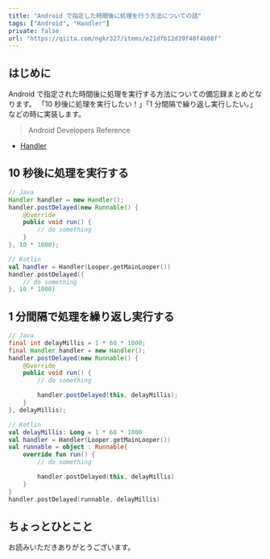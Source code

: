 ```yaml
---
title: "Android で指定した時間後に処理を行う方法についての話"
tags: ["Android", "Handler"]
private: false
url: "https://qiita.com/ngkr327/items/e21dfb12d39f48f4b08f"
---
```


## はじめに

Android で指定された時間後に処理を実行する方法についての備忘録まとめとなります。
「10 秒後に処理を実行したい！」「1 分間隔で繰り返し実行したい。」などの時に実装します。

> Android Developers Reference

- [Handler](https://developer.android.com/reference/android/os/Handler)

## 10 秒後に処理を実行する

```Java
// Java
Handler handler = new Handler();
handler.postDelayed(new Runnable() {
    @Override
    public void run() {
        // do something
    }
}, 10 * 1000);
```

```Kotlin
// Kotlin
val handler = Handler(Looper.getMainLooper())
handler.postDelayed({
    // do something
}, 10 * 1000)
```

## 1 分間隔で処理を繰り返し実行する

```Java
// Java
final int delayMillis = 1 * 60 * 1000;
final Handler handler = new Handler();
handler.postDelayed(new Runnable() {
    @Override
    public void run() {
        // do something

        handler.postDelayed(this, delayMillis);
    }
}, delayMillis);
```

```Kotlin
// Kotlin
val delayMillis: Long = 1 * 60 * 1000
val handler = Handler(Looper.getMainLooper())
val runnable = object : Runnable{
    override fun run() {
        // do something

        handler.postDelayed(this, delayMillis)
    }
}
handler.postDelayed(runnable, delayMillis)
```

## ちょっとひとこと

お読みいただきありがとうございます。

